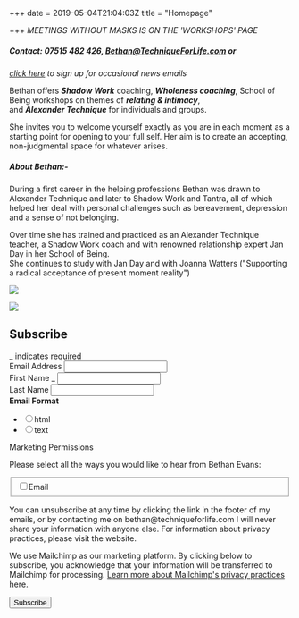 +++
date = 2019-05-04T21:04:03Z
title = "Homepage"

+++
_MEETINGS WITHOUT MASKS IS ON THE 'WORKSHOPS' PAGE_

##### _Contact: 07515 482 426_, [_Bethan@TechniqueForLife.com_](mailto:bethan@techniqueforlife.com) _or_

[_click here_](http://eepurl.com/gIC8Xz) _to sign up for occasional news emails_

Bethan offers **_Shadow Work_** coaching,     **_Wholeness coaching_**, School of Being workshops on themes of **_relating & intimacy_**,  
and **_Alexander Technique_** for individuals and groups.

She invites you to welcome yourself exactly as you are in each moment as a starting point for opening to your full self.  Her aim is to create an accepting, non-judgmental space for whatever arises.

##### About Bethan:-

During a first career in the helping professions Bethan was drawn to Alexander Technique and later to Shadow Work and Tantra, all of which helped her deal with personal challenges such as bereavement, depression and a sense of not belonging.

Over time she has trained and practiced as an Alexander Technique teacher, a Shadow Work coach and with renowned relationship expert Jan Day in her School of Being.  
She continues to study with Jan Day and with Joanna Watters ("Supporting a radical acceptance of present moment reality")

![](/uploads/be2020.04.22sml.jpg)

![](/uploads/bethanevansoutdoorsml.jpg)    

<!-- Begin Mailchimp Signup Form -->
<link href="//cdn-images.mailchimp.com/embedcode/classic-10_7.css" rel="stylesheet" type="text/css">
<style type="text/css">
\#mc_embed_signup{background:#fff; clear:left; font:14px Helvetica,Arial,sans-serif; }
/* Add your own Mailchimp form style overrides in your site stylesheet or in this style block.
We recommend moving this block and the preceding CSS link to the HEAD of your HTML file. _/
</style>
<style type="text/css">
\#mc-embedded-subscribe-form input\[type=checkbox\]{display: inline; width: auto;margin-right: 10px;}
\#mergeRow-gdpr {margin-top: 20px;}
\#mergeRow-gdpr fieldset label {font-weight: normal;}
\#mc-embedded-subscribe-form .mc_fieldset{border:none;min-height: 0px;padding-bottom:0px;}
</style>
<div id="mc_embed_signup">
<form action="https://TechniqueForLife.us1.list-manage.com/subscribe/post?u=132947c457b186b9c745b3be4&id=9d155328b5" method="post" id="mc-embedded-subscribe-form" name="mc-embedded-subscribe-form" class="validate" target="blank" novalidate>
<div id="mc_embed_signup_scroll">
<h2>Subscribe</h2>
<div class="indicates-required"><span class="asterisk">_</span> indicates required</div>
<div class="mc-field-group">
<label for="mce-EMAIL">Email Address  <span class="asterisk"></span>
</label>
<input type="email" value="" name="EMAIL" class="required email" id="mce-EMAIL">
</div>
<div class="mc-field-group">
<label for="mce-FNAME">First Name  <span class="asterisk">_</span>
</label>
<input type="text" value="" name="FNAME" class="required" id="mce-FNAME">
</div>
<div class="mc-field-group">
<label for="mce-LNAME">Last Name </label>
<input type="text" value="" name="LNAME" class="" id="mce-LNAME">
</div>
<div class="mc-field-group input-group">
<strong>Email Format </strong>
<ul><li><input type="radio" value="html" name="EMAILTYPE" id="mce-EMAILTYPE-0"><label for="mce-EMAILTYPE-0">html</label></li>
<li><input type="radio" value="text" name="EMAILTYPE" id="mce-EMAILTYPE-1"><label for="mce-EMAILTYPE-1">text</label></li>
</ul>
</div>
<div id="mergeRow-gdpr" class="mergeRow gdpr-mergeRow content__gdprBlock mc-field-group">
<div class="content__gdpr">
<label>Marketing Permissions</label>
<p>Please select all the ways you would like to hear from Bethan Evans:</p>
<fieldset class="mc_fieldset gdprRequired mc-field-group" name="interestgroup_field">
<label class="checkbox subfield" for="gdpr_9765"><input type="checkbox" id="gdpr_9765" name="gdpr\[9765\]" value="Y" class="av-checkbox "><span>Email</span> </label>
</fieldset>
<p>You can unsubscribe at any time by clicking the link in the footer of my emails, or by contacting me on bethan@techniqueforlife.com
I will never share your information with anyone else. For information about privacy practices, please visit the website.</p>
</div>
<div class="content__gdprLegal">
<p>We use Mailchimp as our marketing platform. By clicking below to subscribe, you acknowledge that your information will be transferred to Mailchimp for processing. <a href="https://mailchimp.com/legal/" target="_blank">Learn more about Mailchimp's privacy practices here.</a></p>
</div>
</div>
<div id="mce-responses" class="clear">
<div class="response" id="mce-error-response" style="display:none"></div>
<div class="response" id="mce-success-response" style="display:none"></div>
</div>    <!-- real people should not fill this in and expect good things - do not remove this or risk form bot signups-->
<div style="position: absolute; left: -5000px;" aria-hidden="true"><input type="text" name="b_132947c457b186b9c745b3be4_9d155328b5" tabindex="-1" value=""></div>
<div class="clear"><input type="submit" value="Subscribe" name="subscribe" id="mc-embedded-subscribe" class="button"></div>
</div>
</form>
</div>
<script type='text/javascript' src='//s3.amazonaws.com/downloads.mailchimp.com/js/mc-validate.js'></script><script type='text/javascript'>(function($) {window.fnames = new Array(); window.ftypes = new Array();fnames\[0\]='EMAIL';ftypes\[0\]='email';fnames\[1\]='FNAME';ftypes\[1\]='text';fnames\[2\]='LNAME';ftypes\[2\]='text';fnames\[3\]='MMERGE3';ftypes\[3\]='number';}(jQuery));var $mcj = jQuery.noConflict(true);</script>
<!--End mc_embed_signup-->